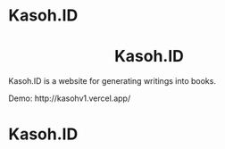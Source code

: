 # Kasoh.ID
<h1 align="center">Kasoh.ID</h1>

<p>
 Kasoh.ID is a website for generating writings into books.
</p>
Demo: http://kasohv1.vercel.app/
<br>


#  Kasoh.ID
